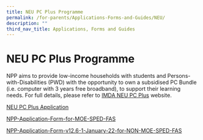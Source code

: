 ```yaml
---
title: NEU PC Plus Programme
permalink: /for-parents/Applications-Forms-and-Guides/NEU/
description: ""
third_nav_title: Applications, Forms and Guides
---
```

**NEU PC Plus Programme**
=========================

NPP aims to provide low-income households with students and Persons-with-Disabilities (PWD) with the opportunity to own a subsidised PC Bundle (i.e. computer with 3 years free broadband), to support their learning needs. For full details, please refer to [IMDA NEU PC Plus](https://www.imda.gov.sg/programme-listing/neu-pc-plus) website.

[NEU PC Plus Application](https://go.gov.sg/nuepcplus)

[NPP-Application-Form-for-MOE-SPED-FAS](https://go.gov.sg/nuemoeapplication)

[NPP-Application-Form-v12.6-1-January-22-for-NON-MOE-SPED-FAS](https://go.gov.sg/nuenonmoeapplication)